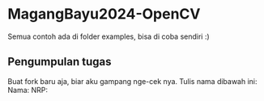 # MagangBayu2024-OpenCV

Semua contoh ada di folder examples, bisa di coba sendiri :)

## Pengumpulan tugas

Buat fork baru aja, biar aku gampang nge-cek nya. 
Tulis nama dibawah ini:
Nama: 
NRP:
